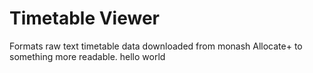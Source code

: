 # Timetable Viewer
Formats raw text timetable data downloaded from monash Allocate+ to something more readable.
hello world
